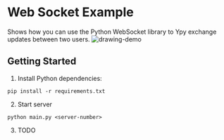 # Web Socket Example

Shows how you can use the Python WebSocket library to Ypy exchange updates between two users.
![drawing-demo](https://user-images.githubusercontent.com/5553757/189190756-21c2bc61-1816-488e-b2cd-bc910fece6d9.gif)
## Getting Started

1. Install Python dependencies:

```
pip install -r requirements.txt
```

2. Start server

```
python main.py <server-number>
```

3. TODO
